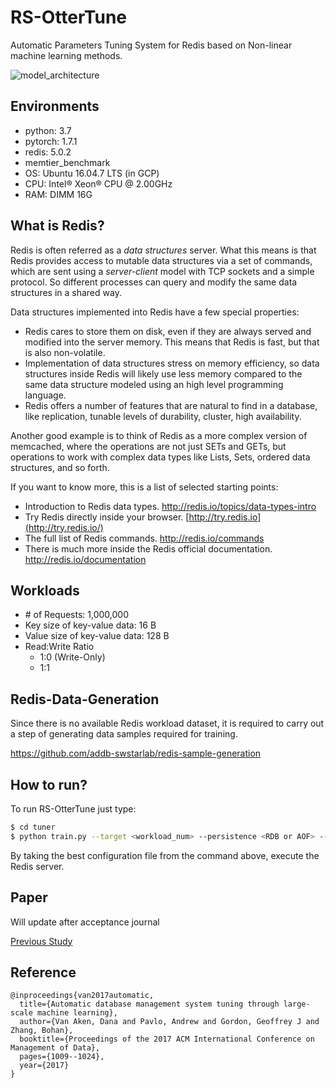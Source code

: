 # RS-OtterTune

Automatic Parameters Tuning System for Redis based on Non-linear machine learning methods.

![model_architecture](./img/rs-ottertune.jpg)

## Environments

- python: 3.7
- pytorch: 1.7.1
- redis: 5.0.2
- memtier_benchmark
- OS: Ubuntu 16.04.7 LTS (in GCP)
- CPU: Intel® Xeon® CPU @ 2.00GHz
- RAM: DIMM 16G

## What is Redis?

Redis is often referred as a *data structures* server. What this means is that Redis provides access to mutable data structures via a set of commands, which are sent using a *server-client* model with TCP sockets and a simple protocol. So different processes can query and modify the same data structures in a shared way.

Data structures implemented into Redis have a few special properties:

- Redis cares to store them on disk, even if they are always served and modified into the server memory. This means that Redis is fast, but that is also non-volatile.
- Implementation of data structures stress on memory efficiency, so data structures inside Redis will likely use less memory compared to the same data structure modeled using an high level programming language.
- Redis offers a number of features that are natural to find in a database, like replication, tunable levels of durability, cluster, high availability.

Another good example is to think of Redis as a more complex version of memcached, where the operations are not just SETs and GETs, but operations to work with complex data types like Lists, Sets, ordered data structures, and so forth.

If you want to know more, this is a list of selected starting points:

- Introduction to Redis data types. http://redis.io/topics/data-types-intro
- Try Redis directly inside your browser. [http://try.redis.io](http://try.redis.io/)
- The full list of Redis commands. http://redis.io/commands
- There is much more inside the Redis official documentation. http://redis.io/documentation

## Workloads

- \# of Requests: 1,000,000
- Key size of key-value data: 16 B
- Value size of key-value data: 128 B
- Read:Write Ratio
  - 1:0 (Write-Only)
  - 1:1

## Redis-Data-Generation

Since there is no available Redis workload dataset, it is required to carry out a step of generating data samples required for training.

https://github.com/addb-swstarlab/redis-sample-generation

## How to run?

To run RS-OtterTune just type:

```bash
$ cd tuner
$ python train.py --target <workload_num> --persistence <RDB or AOF> --rki <lasso, RF, XGB> 
```

By taking the best configuration file from the command above, execute the Redis server.

## Paper

Will update after acceptance journal

[Previous Study](https://www.eiric.or.kr/literature/ser_view.php?searchCate=literature&SnxGubun=INKO&mode=total&literature=Y&SnxGubun=INME&gu=INME000G2&cmd=qryview&SnxIndxNum=237774&q1_yy=2021&q1_mm=06&rownum=2&f1=MN&q1=Jieun%20Lee&totalCnt=21&kci=)

## Reference

```
@inproceedings{van2017automatic,
  title={Automatic database management system tuning through large-scale machine learning},
  author={Van Aken, Dana and Pavlo, Andrew and Gordon, Geoffrey J and Zhang, Bohan},
  booktitle={Proceedings of the 2017 ACM International Conference on Management of Data},
  pages={1009--1024},
  year={2017}
}
```